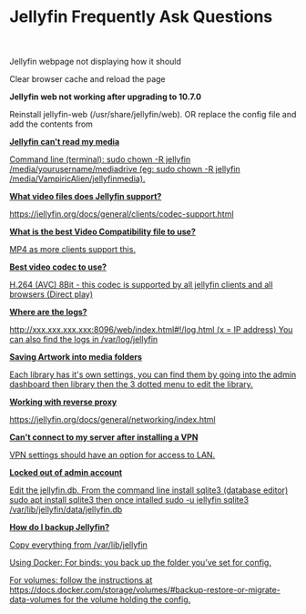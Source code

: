 <h1>Jellyfin Frequently Ask Questions</h1>
<br>
<br>
<stong>Jellyfin webpage not displaying how it should</strong>
<P>Clear browser cache and reload the page</P>

<strong>Jellyfin web not working after upgrading to 10.7.0</strong>
<p>Reinstall jellyfin-web (/usr/share/jellyfin/web). OR replace the config file and add the contents from <a href="https://github.com/jellyfin/jellyfin-web/blob/master/src/config.json">

<strong>Jellyfin can't read my media</strong>
<p>Command line (terminal): sudo chown -R jellyfin /media/yourusername/mediadrive (eg: sudo chown -R jellyfin /media/VampiricAlien/jellyfinmedia).

<strong>What video files does Jellyfin support?</strong>
<p> https://jellyfin.org/docs/general/clients/codec-support.html

<strong>What is the best Video Compatibility file to use?</strong>
<p>MP4 as more clients support this.

<strong>Best video codec to use?</strong>
<p>H.264 (AVC) 8Bit - this codec is supported by all jellyfin clients and all browsers (Direct play)

<strong>Where are the logs?</strong>
<p>http://xxx.xxx.xxx.xxx:8096/web/index.html#!/log.html (x = IP address) You can also find the logs in /var/log/jellyfin

<strong>Saving Artwork into media folders</strong>
<p>Each library has it's own settings, you can find them by going into the admin dashboard then library then the 3 dotted menu to edit the library.

<strong>Working with reverse proxy</strong>
<p>https://jellyfin.org/docs/general/networking/index.html

<strong>Can't connect to my server after installing a VPN</strong>
<p>VPN settings should have an option for access to LAN.

<strong>Locked out of admin account</strong>
<p>Edit the jellyfin.db. From the command line install sqlite3 (database editor) sudo apt install sqlite3 then once intalled sudo -u jellyfin sqlite3 /var/lib/jellyfin/data/jellyfin.db

<strong>How do I backup Jellyfin?</strong>
<P>Copy everything from /var/lib/jellyfin 
<p>Using Docker: For binds: you back up the folder you’ve set for config. 
<p>For volumes: follow the instructions at https://docs.docker.com/storage/volumes/#backup-restore-or-migrate-data-volumes for the volume holding the config.
